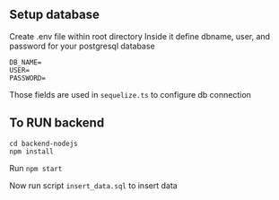 ## Setup database
Create .env file within root directory
Inside it define dbname, user, and password for your postgresql database
```
DB_NAME=
USER=
PASSWORD=
```
Those fields are used in `sequelize.ts` to configure db connection 

## To RUN backend

```
cd backend-nodejs
npm install
```
Run `npm start`

Now run script `insert_data.sql` to insert data